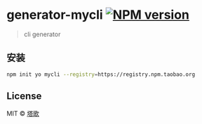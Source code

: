 # generator-mycli [![NPM version][npm-image]][npm-url]
> cli generator

## 安装

```bash
npm init yo mycli --registry=https://registry.npm.taobao.org
```

## License

MIT © [塔歌]()


[npm-image]: https://badge.fury.io/js/generator-mycli.svg
[npm-url]: https://npmjs.org/package/generator-mycli
